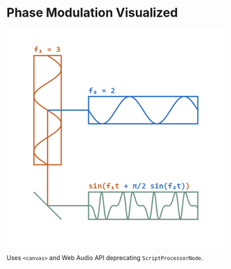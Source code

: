 Phase Modulation Visualized
===============

![GIF](https://raw.githubusercontent.com/khoin/PM-visualization/da1a5307dabbf247f71fe06d968fb99e80978cc5/GIFs/600px-wikipedia.gif)

Uses `<canvas>` and Web Audio API deprecating `ScriptProcessorNode`. 
